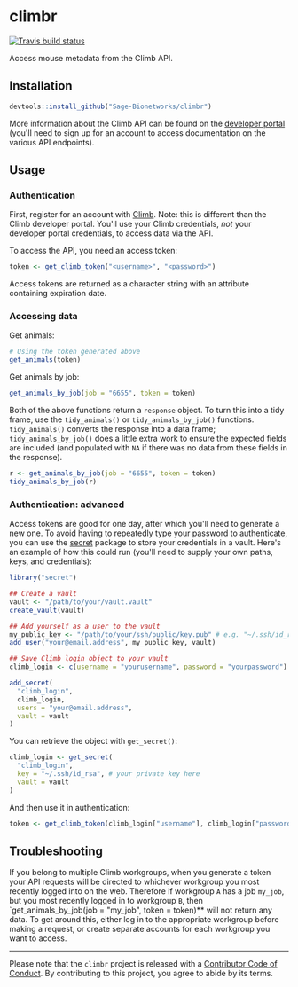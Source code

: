 # climbr

[![Travis build status](https://travis-ci.org/Sage-Bionetworks/climbr.svg?branch=master)](https://travis-ci.org/Sage-Bionetworks/climbr)

Access mouse metadata from the Climb API.

## Installation

``` r
devtools::install_github("Sage-Bionetworks/climbr")
```

More information about the Climb API can be found on the
[developer portal](https://climb.portal.azure-api.net/) 
(you'll need to sign up for an account to access documentation on the various
API endpoints).

## Usage

### Authentication

First, register for an account with [Climb](https://climb.bio/). Note: this is
different than the Climb developer portal. You'll use your Climb credentials,
_not_ your developer portal credentials, to access data via the API.

To access the API, you need an access token:

``` r
token <- get_climb_token("<username>", "<password>")
```

Access tokens are returned as a character string with an attribute containing
expiration date.

### Accessing data

Get animals:

``` r
# Using the token generated above
get_animals(token)
```

Get animals by job:

``` r
get_animals_by_job(job = "6655", token = token)
```

Both of the above functions return a `response` object. To turn this into a tidy
frame, use the `tidy_animals()` or `tidy_animals_by_job()` functions.
`tidy_animals()` converts the response into a data frame;
`tidy_animals_by_job()` does a little extra work to ensure the expected fields
are included (and populated with `NA` if there was no data from these fields in
the response).

``` r
r <- get_animals_by_job(job = "6655", token = token)
tidy_animals_by_job(r)
```

### Authentication: advanced

Access tokens are good for one day, after which you'll need to generate a new
one. To avoid having to repeatedly type your password to authenticate, you can
use the [secret](https://github.com/gaborcsardi/secret) package to store your
credentials in a vault. Here's an example of how this could run (you'll need to
supply your own paths, keys, and credentials):

```r
library("secret")

## Create a vault
vault <- "/path/to/your/vault.vault"
create_vault(vault)

## Add yourself as a user to the vault
my_public_key <- "/path/to/your/ssh/public/key.pub" # e.g. "~/.ssh/id_rsa.pub"
add_user("your@email.address", my_public_key, vault)

## Save Climb login object to your vault
climb_login <- c(username = "yourusername", password = "yourpassword")

add_secret(
  "climb_login",
  climb_login,
  users = "your@email.address",
  vault = vault
)
```


You can retrieve the object with `get_secret()`:

```r
climb_login <- get_secret(
  "climb_login",
  key = "~/.ssh/id_rsa", # your private key here
  vault = vault
)
```

And then use it in authentication:

```r
token <- get_climb_token(climb_login["username"], climb_login["password"])
```

## Troubleshooting

If you belong to multiple Climb workgroups, when you generate a token your API
requests will be directed to whichever workgroup you most recently logged into
on the web. Therefore if workgroup `A` has a job `my_job`, but you most recently
logged in to workgroup `B`, then `get_animals_by_job(job = "my_job", token = token)**
will not return any data. To get around this, either log in to the appropriate
workgroup before making a request, or create separate accounts for each
workgroup you want to access.

---

Please note that the `climbr` project is released with a [Contributor Code of Conduct](.github/CODE_OF_CONDUCT.md). By contributing to this project, you agree to abide by its terms.

